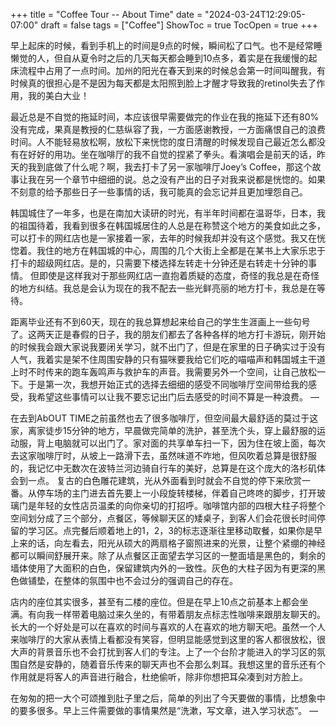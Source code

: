 +++ 
title = "Coffee Tour -- About Time" 
date = "2024-03-24T12:29:05-07:00" 
draft = false 
tags = ["Coffee"] 
ShowToc = true 
TocOpen = true 
+++


早上起床的时候，看到手机上的时间是9点的时候，瞬间松了口气。也不是经常睡懒觉的人，但自从夏令时之后的几天每天都会睡到10点多，着实是在我缓慢的起床流程中占用了一点时间。加州的阳光在春天到来的时候总会第一时间叫醒我，有时候真的很担心是不是因为每天都是太阳照到脸上才醒才导致我的retinol失去了作用，我的美白大业！

最近总是不自觉的拖延时间，本应该很早需要做完的作业在我的拖延下还有80%没有完成，果真是教授的仁慈纵容了我，一方面感谢教授，一方面痛恨自己的浪费时间。人不能轻易放松啊，放松下来恍惚的度日清醒的时候发现自己最近怎么都没有在好好的用功。坐在咖啡厅的我不自觉的捏紧了拳头。看演唱会是前天的话，昨天的我到底做了什么呢？啊，我去打卡了另一家咖啡厅Joey’s Coffee，那这个故事让我在另一个章节中细细的说。总之没有产出的日子对我来说都是恍惚的。如果不刻意的给予那些日子一些事情的话，我可能真的会忘记并且更加埋怨自己。

韩国城住了一年多，也是在南加大读研的时光，有半年时间都在温哥华，日本，我的祖国待着，我看到很多在韩国城居住的人总是在称赞这个地方的美食如此之多，可以打卡的网红店也是一家接着一家，去年的时候我却并没有这个感觉。我又在恍惚着。我住的地方在韩国城的中心，周围的几个大街上全都是在某书上大家乐忠于打卡的超级网红店。是的，只需要下楼选择左转走十分钟还是右转走十分钟的事情。
但即使是这样我对于那些网红店一直抱着质疑的态度，奇怪的我总是在奇怪的地方纠结。我总是会认为现在的我不配去一些光鲜亮丽的地方打卡，我总是在等待。

距离毕业还有不到60天，现在的我总算想起来给自己的学生生涯画上一些句号了。这两天正是春假的日子，我的朋友们都去了各种各样的地方打卡游玩，刚开始的时候我会跟大家说我要闭关学习，就不出门了，但是在家里的日子确实过于没有人气，我着实是架不住周围安静的只有猫咪要我给它们吃的喵喵声和韩国城主干道上时不时传来的跑车轰鸣声与救护车的声音。我需要另外一个空间，让自己放松一下。于是第一次，我想开始正式的选择去细细的感受不同咖啡厅空间带给我的感受，我希望这些事情可以让我不要忘记出门后去感受的时间不算是一种浪费。
—

在去到AbOUT TIME之前虽然也去了很多咖啡厅，但空间最大最舒适的莫过于这家，离家徒步15分钟的地方，早晨做完简单的洗护，甚至洗个头，穿上最舒服的运动服，背上电脑就可以出门了。家对面的共享单车扫一下，因为住在坡上面，每次去这家咖啡厅时，从坡上一路滑下去，虽然味道不咋地，但风吹着总算是很舒服的，我记忆中无数次在波特兰河边骑自行车的美好，总算是在这个庞大的洛杉矶体会到一点。
复古的白色雕花建筑，光从外面看到时就会不自觉的停下来欣赏一番。从停车场的主门进去首先要上一小段旋转楼梯，伴着自己咚咚的脚步，打开玻璃门是年轻的女性店员温柔的向你亲切的打招呼。咖啡馆内部的四根大柱子将整个空间划分成了三个部分，点餐区，等候聊天区的矮桌子，到客人们会花很长时间停留的学习区。点完餐后顺着地上的1，2，3的标志逐渐往里移动取餐，如果你是早上来的话，向左看去，阳光从硕大的两扇格子窗照进来的光景，让整个紧绷的神经都可以瞬间舒展开来。除了从点餐区正面望去学习区的一整面墙是黑色的，剩余的墙体使用了大面积的白色，保留建筑内外的一致性。灰色的大柱子因为有更深的黑色做铺垫，在整体的氛围中也不会过分的强调自己的存在。

店内的座位其实很多，甚至有二楼的座位。但是在早上10点之前基本上都会坐满。有向我一样带着电脑过来久坐的，有带着朋友点标志性咖啡来跟朋友聊天的。长大的一个好处是可以在喜欢的时间与喜欢的人在喜欢的地方聊天吧。虽然一个人来咖啡厅的大家从表情上看都没有笑容，但明显能感觉到这里的客人都很放松，很大声的背景音乐也不会打扰到客人们的专注。上了一个台阶才能进入的学习区的氛围自然是安静的，随着音乐传来的聊天声也不会那么刺耳。我想这里的音乐还有个作用就是将客人的声音进行融合，杜绝偷听，除非你想把耳朵凑到对方脸上。

在匆匆的把一大个可颂推到肚子里之后，简单的列出了今天要做的事情，比想象中的要多很多。早上三件需要做的事情果然是“洗漱，写文章，进入学习状态”。
—
